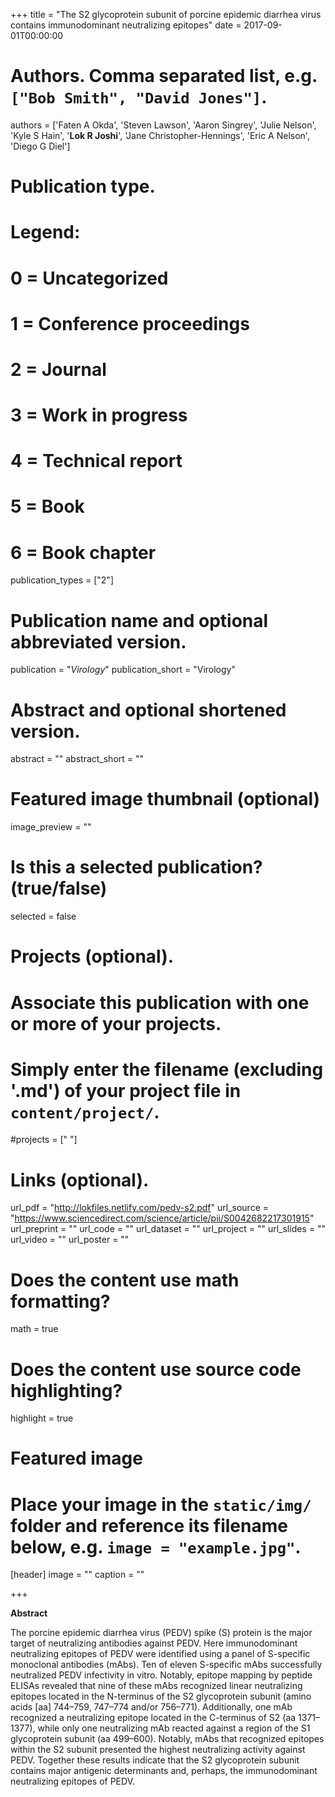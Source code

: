 +++
title = "The S2 glycoprotein subunit of porcine epidemic diarrhea virus contains immunodominant neutralizing epitopes"
date = 2017-09-01T00:00:00

# Authors. Comma separated list, e.g. `["Bob Smith", "David Jones"]`.
authors = ['Faten A Okda', 'Steven Lawson', 'Aaron Singrey', 'Julie Nelson', 'Kyle S Hain', '**Lok R Joshi**', 'Jane Christopher-Hennings', 'Eric A Nelson', 'Diego G Diel']

# Publication type.
# Legend:
# 0 = Uncategorized
# 1 = Conference proceedings
# 2 = Journal
# 3 = Work in progress
# 4 = Technical report
# 5 = Book
# 6 = Book chapter
publication_types = ["2"]

# Publication name and optional abbreviated version.
publication = "*Virology*"
publication_short = "Virology"

# Abstract and optional shortened version.
abstract = ""
abstract_short = ""
# Featured image thumbnail (optional)
image_preview = ""

# Is this a selected publication? (true/false)
selected = false

# Projects (optional).
#   Associate this publication with one or more of your projects.
#   Simply enter the filename (excluding '.md') of your project file in `content/project/`.
#projects = [" "]

# Links (optional).
url_pdf = "http://lokfiles.netlify.com/pedv-s2.pdf"
url_source = "https://www.sciencedirect.com/science/article/pii/S0042682217301915"
url_preprint = ""
url_code = ""
url_dataset = ""
url_project = ""
url_slides = ""
url_video = ""
url_poster = ""

# Does the content use math formatting?
math = true

# Does the content use source code highlighting?
highlight = true

# Featured image
# Place your image in the `static/img/` folder and reference its filename below, e.g. `image = "example.jpg"`.
[header]
image = ""
caption = ""

+++

**Abstract**


The porcine epidemic diarrhea virus (PEDV) spike (S) protein is the major target of neutralizing antibodies against PEDV. Here immunodominant neutralizing epitopes of PEDV were identified using a panel of S-specific monoclonal antibodies (mAbs). Ten of eleven S-specific mAbs successfully neutralized PEDV infectivity in vitro. Notably, epitope mapping by peptide ELISAs revealed that nine of these mAbs recognized linear neutralizing epitopes located in the N-terminus of the S2 glycoprotein subunit (amino acids [aa] 744–759, 747–774 and/or 756–771). Additionally, one mAb recognized a neutralizing epitope located in the C-terminus of S2 (aa 1371–1377), while only one neutralizing mAb reacted against a region of the S1 glycoprotein subunit (aa 499–600). Notably, mAbs that recognized epitopes within the S2 subunit presented the highest neutralizing activity against PEDV. Together these results indicate that the S2 glycoprotein subunit contains major antigenic determinants and, perhaps, the immunodominant neutralizing epitopes of PEDV.
